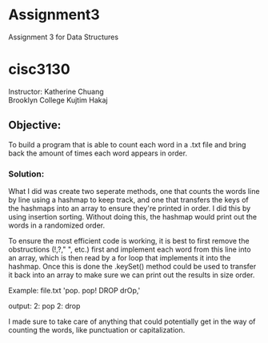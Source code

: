 # Assignment3
Assignment 3 for Data Structures
# cisc3130


Instructor: Katherine Chuang \
Brooklyn College
Kujtim Hakaj


## Objective:

To build a program that is able to count each word in a .txt file and bring back the amount of times each word appears in order.

### Solution:

What I did was create two seperate methods, one that counts the words line by line using a hashmap to keep track, and one that transfers the keys of the hashmaps into an array to ensure they're printed in order.
I did this by using insertion sorting. Without doing this, the hashmap would print out the words in a randomized order.

To ensure the most efficient code is working, it is best to first remove the obstructions (!,?," ", etc.) first and implement each word from this line into an array, which is then read by a for loop that implements it into the hashmap.
Once this is done the .keySet() method could be used to transfer it back into an array to make sure we can print out the results in size order.

Example:
file.txt 'pop. pop! DROP drOp,'

output:
        2: pop
        2: drop
        
I made sure to take care of anything that could potentially get in the way of counting the words, like punctuation or capitalization.
